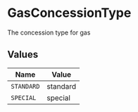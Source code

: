 # GasConcessionType

The concession type for gas


## Values

| Name       | Value      |
| ---------- | ---------- |
| `STANDARD` | standard   |
| `SPECIAL`  | special    |